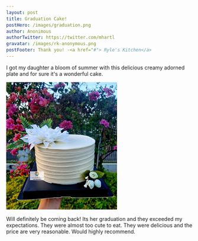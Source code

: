 ```yaml
---
layout: post
title: Graduation Cake!
postHero: /images/graduation.png
author: Anonimous
authorTwitter: https://twitter.com/mhartl
gravatar: /images/rk-anonymous.png
postFooter: Thank you! -<a href="#"> Ryle's Kitchen</a>
---
```


I got my daughter a bloom of summer with this delicious creamy adorned plate and for sure it's a wonderful cake. 

<img class="pull-left" src="/images/cakeT-220430.png" alt="cake"><br>

Will definitely be coming back! Its her graduation and they exceeded my expectations. They were almost too cute to eat. They were delicious and the price are very reasonable. Would highly recommend.